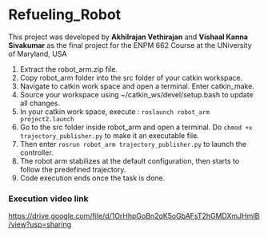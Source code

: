 # Refueling_Robot

This project was developed by **Akhilrajan Vethirajan** and **Vishaal Kanna Sivakumar** as the final project for the ENPM 662 Course at the UNiversity of Maryland, USA

1.  Extract the robot_arm.zip file.
2.  Copy robot_arm folder into the src folder of your catkin workspace.
3.  Navigate to catkin work space and open a terminal. Enter catkin_make.
4.  Source your workspace using ~/catkin_ws/devel/setup.bash to update all changes.
5.  In your catkin work space, execute : ```roslaunch robot_arm project2.launch```
6.  Go to the src folder inside robot_arm and open a terminal. Do ```chmod +x trajectory_publisher.py``` to make it an executable file.
7.  Then enter ```rosrun robot_arm trajectory_publisher.py``` to launch the controller.
8.  The robot arm stabilizes at the default configuration, then starts  to follow the predefined trajectory.
9.  Code execution ends once the task is done.  


### Execution video link ###
https://drive.google.com/file/d/1OrHhpGoBn2qK5oGbAFsT2hGMDXmJHmIB/view?usp=sharing
